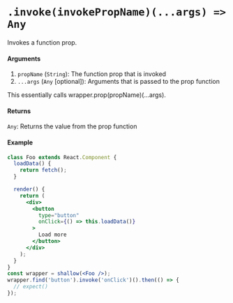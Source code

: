 # `.invoke(invokePropName)(...args) => Any`

Invokes a function prop.

#### Arguments

1. `propName` (`String`): The function prop that is invoked
2. `...args` (`Any` [optional]): Arguments that is passed to the prop function

This essentially calls wrapper.prop(propName)(...args).

#### Returns

`Any`: Returns the value from the prop function

#### Example

```jsx 
class Foo extends React.Component {
  loadData() {
    return fetch();
  }

  render() {
    return (
      <div>
        <button
          type="button"
          onClick={() => this.loadData()}
        >
          Load more
        </button>
      </div>
    );
  }
}
const wrapper = shallow(<Foo />);
wrapper.find('button').invoke('onClick')().then(() => {
  // expect()
});
```
